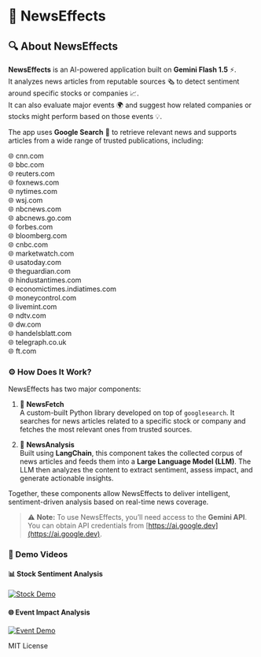 # 📰 NewsEffects  
## 🔍 About NewsEffects

**NewsEffects** is an AI-powered application built on **Gemini Flash 1.5** ⚡.  
It analyzes news articles from reputable sources 🗞️ to detect sentiment around specific stocks or companies 📈.  
It can also evaluate major events 🌍 and suggest how related companies or stocks might perform based on those events 💡.

The app uses **Google Search** 🔎 to retrieve relevant news and supports articles from a wide range of trusted publications, including:

🌐 cnn.com  
🌐 bbc.com  
🌐 reuters.com  
🌐 foxnews.com  
🌐 nytimes.com  
🌐 wsj.com  
🌐 nbcnews.com  
🌐 abcnews.go.com  
🌐 forbes.com  
🌐 bloomberg.com  
🌐 cnbc.com  
🌐 marketwatch.com  
🌐 usatoday.com  
🌐 theguardian.com  
🌐 hindustantimes.com  
🌐 economictimes.indiatimes.com  
🌐 moneycontrol.com  
🌐 livemint.com  
🌐 ndtv.com  
🌐 dw.com  
🌐 handelsblatt.com  
🌐 telegraph.co.uk  
🌐 ft.com

### ⚙️ How Does It Work?

NewsEffects has two major components:

1. 🧲 **NewsFetch**  
   A custom-built Python library developed on top of `googlesearch`. It searches for news articles related to a specific stock or company and fetches the most relevant ones from trusted sources.

2. 🧠 **NewsAnalysis**  
   Built using **LangChain**, this component takes the collected corpus of news articles and feeds them into a **Large Language Model (LLM)**. The LLM then analyzes the content to extract sentiment, assess impact, and generate actionable insights.

Together, these components allow NewsEffects to deliver intelligent, sentiment-driven analysis based on real-time news coverage.

> ⚠️ **Note:** To use NewsEffects, you’ll need access to the **Gemini API**. You can obtain API credentials from [https://ai.google.dev](https://ai.google.dev).

### 🎥 Demo Videos

#### 📊 Stock Sentiment Analysis
[![Stock Demo](https://img.youtube.com/vi/n9H7SG0QWuQ/0.jpg)](https://youtu.be/n9H7SG0QWuQ)

#### 🌐 Event Impact Analysis
[![Event Demo](https://img.youtube.com/vi/DbQxOBBs4y0/0.jpg)](https://youtu.be/DbQxOBBs4y0)

MIT License
